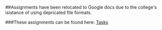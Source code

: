 ##Assignments have been relocated to Google docs due to the college's isistance of using depricated file formats.

###These assignments can be found here: <a href="https://drive.google.com/#folders/0B5F0V0sTYtnWS1JVRlZ6WjdnX0U">Tasks</a>
 
